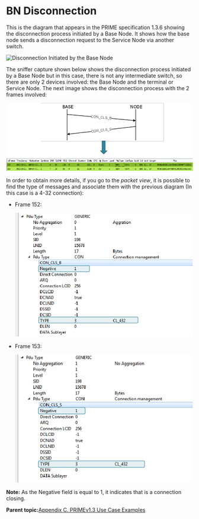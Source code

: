 # BN Disconnection

This is the diagram that appears in the PRIME specification 1.3.6 showing the disconnection process initiated by a Base Node. It shows how the base node sends a disconnection request to the Service Node via another switch.

![](GUID-1CE06E66-C016-4C6D-B1CD-E8BBBB942DD9-low.jpg "Disconnection Initiated by the Base Node")

The sniffer capture shown below shows the disconnection process initiated by a Base Node but in this case, there is not any intermediate switch, so there are only 2 devices involved: the Base Node and the terminal or Service Node. The next image shows the disconnection process with the 2 frames involved:

![](GUID-9999E116-3E2B-4218-A48F-A374C1BF81C3-low.png)

In order to obtain more details, if you go to the *packet view*, it is possible to find the type of messages and associate them with the previous diagram \(In this case is a 4-32 connection\):

-   Frame 152:

    ![](GUID-E0EF6C87-0625-4EFD-A713-5ECBF7A032B4-low.png)

-   Frame 153:

    ![](GUID-2A03F238-1878-4582-AE2E-8322DEC35A32-low.png)


**Note:** As the Negative field is equal to 1, it indicates that is a connection closing.

**Parent topic:**[Appendix C. PRIMEv1.3 Use Case Examples](GUID-373ECDE6-AFFD-44B5-AE97-7CF1A8FCC4AD.md)

